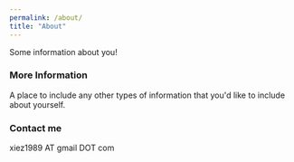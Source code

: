 ```yaml
---
permalink: /about/
title: "About"
---
```



Some information about you!

### More Information

A place to include any other types of information that you'd like to include about yourself.

### Contact me

xiez1989 AT gmail DOT com
